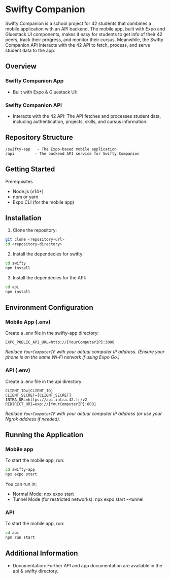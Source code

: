 # Swifty Companion

Swifty Companion is a school project for 42 students that combines a mobile application with an API backend.
The mobile app, built with Expo and Gluestack UI components, makes it easy for students to get info of their 42 peers, track their progress, and monitor their cursus. Meanwhile, the Swifty Companion API interacts with the 42 API to fetch, process, and serve student data to the app.

## Overview

### Swifty Companion App

- Built with Expo & Gluestack UI:

### Swifty Companion API

- Interacts with the 42 API:
The API fetches and processes student data, including authentication, projects, skills, and cursus information.

## Repository Structure

```README
/swifty-app   - The Expo-based mobile application
/api         - The backend API service for Swifty Companion
```

## Getting Started

Prerequisites

- Node.js (v14+)
- npm or yarn
- Expo CLI (for the mobile app)

## Installation

1. Clone the repository:

```bash
git clone <repository-url>
cd <repository-directory>
```

2. Install the dependecies for swifty:

```bash
cd swifty
npm install
```

3. Install the dependecies for the API:

```bash
cd api
npm install
```

## Environment Configuration

### Mobile App (.env)

Create a .env file in the swifty-app directory:

```env
EXPO_PUBLIC_API_URL=http://[YourComputerIP]:3000
```

*Replace `YourComputerIP` with your actual computer IP address. (Ensure your phone is on the same Wi-Fi network if using Expo Go.)*


### API (.env)

Create a .env file in the api directory:

```env
CLIENT_ID=[CLIENT_ID]
CLIENT_SECRET=[CLIENT_SECRET]
INTRA_URL=https://api.intra.42.fr/v2
REDIRECT_URI=exp://[YourComputerIP]:8081
```

*Replace `YourComputerIP` with your actual computer IP address (or use your Ngrok address if needed).*

## Running the Application

### Mobile app

To start the mobile app, run:

```bash
cd swifty-app
npx expo start
```

You can run in:
- Normal Mode: npx expo start
- Tunnel Mode (for restricted networks): npx expo start --tunnel

### API

To start the mobile app, run:

```bash
cd api
npm run start
```

## Additional Information

- Documentation:
Further API and app documentation are available in the api & swifty directory.
